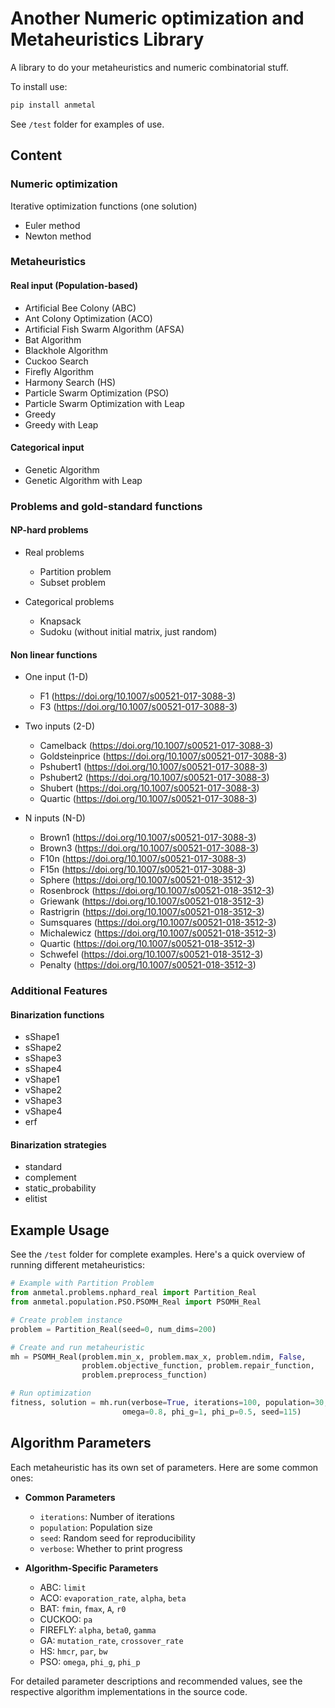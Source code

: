 # Another Numeric optimization and Metaheuristics Library

A library to do your metaheuristics and numeric combinatorial stuff.

To install use:

```bash
pip install anmetal
```

See `/test` folder for examples of use.

## Content

### Numeric optimization
Iterative optimization functions (one solution)
* Euler method
* Newton method

### Metaheuristics

#### Real input (Population-based)
* Artificial Bee Colony (ABC)
* Ant Colony Optimization (ACO)
* Artificial Fish Swarm Algorithm (AFSA)
* Bat Algorithm
* Blackhole Algorithm
* Cuckoo Search
* Firefly Algorithm
* Harmony Search (HS)
* Particle Swarm Optimization (PSO)
* Particle Swarm Optimization with Leap
* Greedy
* Greedy with Leap

#### Categorical input
* Genetic Algorithm
* Genetic Algorithm with Leap

### Problems and gold-standard functions

#### NP-hard problems

* Real problems
  * Partition problem
  * Subset problem

* Categorical problems
  * Knapsack
  * Sudoku (without initial matrix, just random)

#### Non linear functions

* One input (1-D)
  * F1 (https://doi.org/10.1007/s00521-017-3088-3)
  * F3 (https://doi.org/10.1007/s00521-017-3088-3)

* Two inputs (2-D)
  * Camelback (https://doi.org/10.1007/s00521-017-3088-3)
  * Goldsteinprice (https://doi.org/10.1007/s00521-017-3088-3)
  * Pshubert1 (https://doi.org/10.1007/s00521-017-3088-3)
  * Pshubert2 (https://doi.org/10.1007/s00521-017-3088-3)
  * Shubert (https://doi.org/10.1007/s00521-017-3088-3)
  * Quartic (https://doi.org/10.1007/s00521-017-3088-3)

* N inputs (N-D)
  * Brown1 (https://doi.org/10.1007/s00521-017-3088-3)
  * Brown3 (https://doi.org/10.1007/s00521-017-3088-3)
  * F10n (https://doi.org/10.1007/s00521-017-3088-3)
  * F15n (https://doi.org/10.1007/s00521-017-3088-3)
  * Sphere (https://doi.org/10.1007/s00521-018-3512-3)
  * Rosenbrock (https://doi.org/10.1007/s00521-018-3512-3)
  * Griewank (https://doi.org/10.1007/s00521-018-3512-3)
  * Rastrigrin (https://doi.org/10.1007/s00521-018-3512-3)
  * Sumsquares (https://doi.org/10.1007/s00521-018-3512-3)
  * Michalewicz (https://doi.org/10.1007/s00521-018-3512-3)
  * Quartic (https://doi.org/10.1007/s00521-018-3512-3)
  * Schwefel (https://doi.org/10.1007/s00521-018-3512-3)
  * Penalty (https://doi.org/10.1007/s00521-018-3512-3)

### Additional Features

#### Binarization functions
* sShape1
* sShape2
* sShape3
* sShape4
* vShape1
* vShape2
* vShape3
* vShape4
* erf

#### Binarization strategies
* standard
* complement
* static_probability
* elitist

## Example Usage

See the `/test` folder for complete examples. Here's a quick overview of running different metaheuristics:

```python
# Example with Partition Problem
from anmetal.problems.nphard_real import Partition_Real
from anmetal.population.PSO.PSOMH_Real import PSOMH_Real

# Create problem instance
problem = Partition_Real(seed=0, num_dims=200)

# Create and run metaheuristic
mh = PSOMH_Real(problem.min_x, problem.max_x, problem.ndim, False,
                problem.objective_function, problem.repair_function,
                problem.preprocess_function)

# Run optimization
fitness, solution = mh.run(verbose=True, iterations=100, population=30,
                         omega=0.8, phi_g=1, phi_p=0.5, seed=115)
```

## Algorithm Parameters

Each metaheuristic has its own set of parameters. Here are some common ones:

* **Common Parameters**
  * `iterations`: Number of iterations
  * `population`: Population size
  * `seed`: Random seed for reproducibility
  * `verbose`: Whether to print progress

* **Algorithm-Specific Parameters**
  * ABC: `limit`
  * ACO: `evaporation_rate`, `alpha`, `beta`
  * BAT: `fmin`, `fmax`, `A`, `r0`
  * CUCKOO: `pa`
  * FIREFLY: `alpha`, `beta0`, `gamma`
  * GA: `mutation_rate`, `crossover_rate`
  * HS: `hmcr`, `par`, `bw`
  * PSO: `omega`, `phi_g`, `phi_p`

For detailed parameter descriptions and recommended values, see the respective algorithm implementations in the source code.

